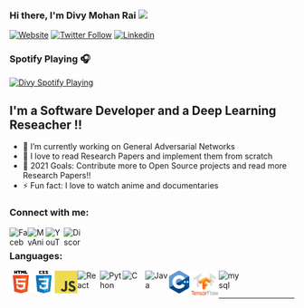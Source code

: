 ### Hi there, I'm Divy Mohan Rai <img src="https://media.giphy.com/media/hvRJCLFzcasrR4ia7z/giphy.gif" width="25px">
[![Website](https://img.shields.io/website?down_color=red&down_message=%3A%28&style=for-the-badge&up_message=UP%20%3A%29&url=https%3A%2F%2Fdivymohanrai.netlify.app%2F)](https://divymohanrai.netlify.app/)
[![Twitter Follow](https://img.shields.io/twitter/follow/mohan_divy?color=1DA1F2&logo=twitter&style=for-the-badge)](https://twitter.com/mohan_divy)
[![Linkedin](https://img.shields.io/badge/LinkedIn-0077B5?style=for-the-badge&logo=linkedin&logoColor=white)](https://www.linkedin.com/in/divymohan/)

### Spotify Playing 🎧
[<img src="https://spotifytest.dr-one-punch.vercel.app/api/spotify" alt="Divy Spotify Playing" width="350" />](https://open.spotify.com/user/06pg5zahikeftw0usrr2iqvny)

## I'm a Software Developer and a Deep Learning Reseacher !!

- 🌱 I’m currently working on General Adversarial Networks
- 👯 I love to read Research Papers and implement them from scratch
- 🥅 2021 Goals: Contribute more to Open Source projects and read more Research Papers!!
- ⚡ Fun fact: I love to watch anime and documentaries


### Connect with me:

<p align="left">

<a href="https://www.facebook.com/dv.rai.14"><img align="left" alt="Facebook" title="Facebook" height="32" width="32" src="https://raw.githubusercontent.com/peterthehan/peterthehan/master/assets/facebook.svg"></a>
<a href="https://myanimelist.net/profile/H3LL_kil"><img align="left" alt="MyAnimeList" title="MyAnimeList" height="32" width="32" src="https://raw.githubusercontent.com/peterthehan/peterthehan/master/assets/myanimelist.svg"></a>
<a href="https://www.youtube.com/channel/UCN8KMsTpx2Q9cfZcbZR3A8Q?view_as=subscriber"><img align="left" alt="YouTube" title="YouTube" height="32" width="32" src="https://raw.githubusercontent.com/peterthehan/peterthehan/master/assets/youtube.svg"></a>
<a href="https://discordapp.com/users/463006624655736833"><img align="left" alt="Discord" title="Discord" height="32" width="32" src="https://raw.githubusercontent.com/peterthehan/peterthehan/master/assets/discord.svg"></a>
  
</p>
<br />

### Languages:

<img align="left" alt="HTML5" width="40px" src="https://raw.githubusercontent.com/github/explore/80688e429a7d4ef2fca1e82350fe8e3517d3494d/topics/html/html.png" />
<img align="left" alt="CSS3" width="40px" src="https://raw.githubusercontent.com/github/explore/80688e429a7d4ef2fca1e82350fe8e3517d3494d/topics/css/css.png" />
<img align="left" alt="JS" width="40px" src="https://raw.githubusercontent.com/github/explore/80688e429a7d4ef2fca1e82350fe8e3517d3494d/topics/javascript/javascript.png" />
<img align="left" alt="React" width="40px" src="https://www.vectorlogo.zone/logos/reactjs/reactjs-icon.svg" />
<img align="left" alt="Python" width="40px" src="https://www.vectorlogo.zone/logos/python/python-icon.svg" />
<img align="left" alt="C" width="40px" src="https://img.icons8.com/color/48/000000/c-programming.png" />
<img align="left" alt="Java" width="40px" src="https://www.vectorlogo.zone/logos/java/java-icon.svg" />
<img align="left" alt="C++" width="40px" src="https://raw.githubusercontent.com/github/explore/80688e429a7d4ef2fca1e82350fe8e3517d3494d/topics/cpp/cpp.png"/>
<img align="left" alt="Tensorflow" width="50px" src="https://raw.githubusercontent.com/github/explore/80688e429a7d4ef2fca1e82350fe8e3517d3494d/topics/tensorflow/tensorflow.png"/>
<img align="left" alt="mysql" width="40px" src="https://www.vectorlogo.zone/logos/mysql/mysql-icon.svg" />

<br />
<br />
<hr />




[website]: https://divymohanrai.netlify.app/
[twitter]: https://twitter.com/mohan_divy
[instagram]: https://www.instagram.com/dv_kil_14/
[linkedin]: https://www.linkedin.com/in/divymohan/


